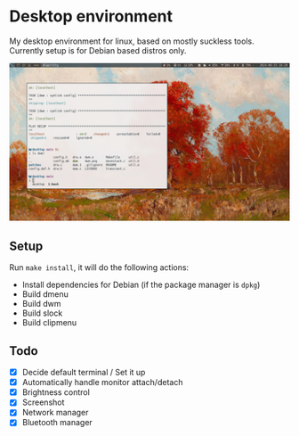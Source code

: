 # Desktop environment

My desktop environment for linux, based on mostly suckless tools. Currently setup is for Debian based distros only.

![Desktop screenshot](assets/screenshot.png)

## Setup

Run `make install`, it will do the following actions:
- Install dependencies for Debian (if the package manager is `dpkg`)
- Build dmenu
- Build dwm
- Build slock
- Build clipmenu

##  Todo

- [x] Decide default terminal / Set it up
- [x] Automatically handle monitor attach/detach
- [x] Brightness control
- [x] Screenshot
- [x] Network manager
- [x] Bluetooth manager
